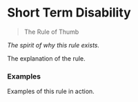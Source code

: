 # Short Term Disability

> The Rule of Thumb

*The spirit of why this rule exists.*

The explanation of the rule.

### Examples

Examples of this rule in action.
